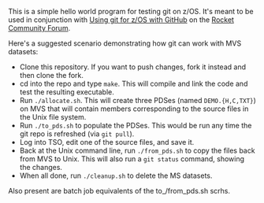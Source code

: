 This is a simple hello world program for testing git on z/OS. It's meant to be used in conjunction with
[Using git for z/OS with GitHub](https://forum.rocketsoftware.com/t/using-git-for-z-os-with-github/654) 
on the [Rocket Community Forum](https://forum.rocketsoftware.com/categories). 

Here's a suggested scenario demonstrating how git can work with MVS datasets:

* Clone this repository. If you want to push changes, fork it instead and then clone the fork.
* cd into the repo and type `make`. This will compile and link the code and test the resulting executable.
* Run `./allocate.sh`. This will create three PDSes (named `DEMO.{H,C,TXT}`) on MVS that will contain members corresponding to the source files in the Unix file system.
* Run `./to_pds.sh` to populate the PDSes. This would be run any time the git repo is refreshed (via `git pull`).
* Log into TSO, edit one of the source files, and save it.
* Back at the Unix command line, run `./from_pds.sh` to copy the files back from MVS to Unix. This will also run a `git status` command, showing the changes.
* When all done, run `./cleanup.sh` to delete the MS datasets.

Also present are batch job equivalents of the to_/from_pds.sh scrhs.
